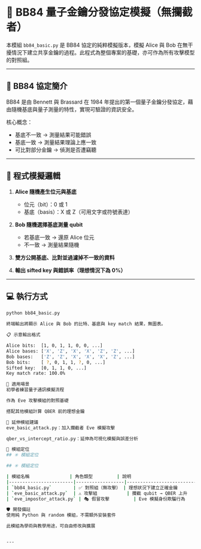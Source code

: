 # 🔐 BB84 量子金鑰分發協定模擬（無攔截者）

本模組 `bb84_basic.py` 是 BB84 協定的純粹模擬版本，模擬 Alice 與 Bob 在無干擾情況下建立共享金鑰的過程。此程式為整個專案的基礎，亦可作為所有攻擊模型的對照組。

---

## 📖 BB84 協定簡介

BB84 是由 Bennett 與 Brassard 在 1984 年提出的第一個量子金鑰分發協定，藉由隨機基底與量子測量的特性，實現可驗證的資訊安全。

核心概念：
- 基底不一致 → 測量結果可能錯誤
- 基底一致 → 測量結果理論上應一致
- 可比對部分金鑰 → 偵測是否遭竊聽

---

## 🧠 程式模擬邏輯

1. **Alice 隨機產生位元與基底**
   - 位元（bit）：0 或 1
   - 基底（basis）：X 或 Z（可用文字或符號表達）

2. **Bob 隨機選擇基底測量 qubit**
   - 若基底一致 → 還原 Alice 位元
   - 不一致 → 測量結果隨機

3. **雙方公開基底、比對並過濾掉不一致的資料**

4. **輸出 sifted key 與錯誤率（理想情況下為 0%）**

---

## 💻 執行方式

```bash
python bb84_basic.py

終端輸出將顯示 Alice 與 Bob 的比特、基底與 key match 結果，無圖表。

📋 示意輸出格式

Alice bits:  [1, 0, 1, 1, 0, 0, ...]
Alice bases: ['X', 'Z', 'X', 'X', 'Z', 'Z', ...]
Bob bases:   ['Z', 'Z', 'X', 'X', 'X', 'Z', ...]
Bob bits:    [ ?, 0, 1, 1, ?, 0, ...]
Sifted key:  [0, 1, 1, 0, ...]
Key match rate: 100.0%

🧱 適用場景
初學者練習量子通訊模擬流程

作為 Eve 攻擊模組的對照基礎

搭配其他模組計算 QBER 前的理想金鑰

🔗 延伸模組建議
eve_basic_attack.py：加入攔截者 Eve 模擬攻擊

qber_vs_intercept_ratio.py：延伸為可視化模擬與誤差分析

🧩 模組定位
## ✳️ 模組定位

## ✳️ 模組定位

| 模組名稱               | 角色類型         | 說明                               |
|------------------------|------------------|------------------------------------|
| `bb84_basic.py`        | ✅ 對照組（無攻擊） | 理想狀況下建立正確金鑰              |
| `eve_basic_attack.py`  | ⚠️ 攻擊組           | 攔截 qubit → QBER 上升             |
| `eve_impostor_attack.py` | 🎭 假冒攻擊         | Eve 模擬身份欺騙行為               |

🛡️ 開發備註
使用純 Python 與 random 模組，不需額外安裝套件

此模組為學術與教學用途，可自由修改與擴展


---
